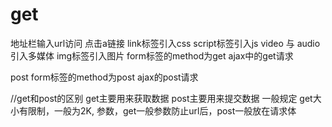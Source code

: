 # get
地址栏输入url访问
点击a链接
link标签引入css
script标签引入js
video 与 audio引入多媒体
img标签引入图片
form标签的method为get
ajax中的get请求

post
form标签的method为post
ajax的post请求

//get和post的区别
get主要用来获取数据
post主要用来提交数据
一般规定
get大小有限制，一般为2K,
参数，get一般参数防止url后，post一般放在请求体